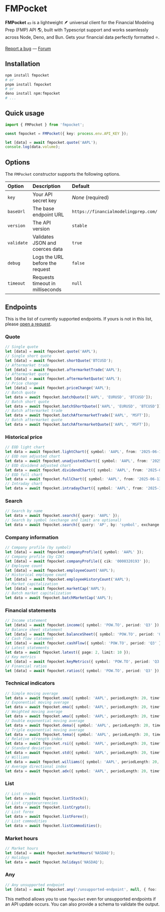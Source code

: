 # FMPocket

**FMPocket** 💶 is a lightweight 🪶 universal client for the Financial Modeling Prep (FMP) API 🌎, built with Typescript support and works seamlessly across Node, Deno, and Bun. Gets your financial data perfectly formatted ⭐️.

[Report a bug](https://github.com/l0uisgrange/fmpocket/issues) — [Forum](https://github.com/l0uisgrange/fmpocket/discussions/categories/q-a)

## Installation

```sh
npm install fmpocket
# or
pnpm install fmpocket
# or
deno install npm:fmpocket
# ...
```

## Quick usage

```ts
import { FMPocket } from 'fmpocket';

const fmpocket = FMPocket({ key: process.env.API_KEY });

let [data] = await fmpocket.quote('AAPL');
console.log(data.volume);
```

## Options

The `FMPocket` constructor supports the following options.

| Option     | Description                      | Default                              |
| :--------- | :------------------------------- | :----------------------------------- |
| `key`      | Your API secret key              | _None_ (required)                    |
| `baseUrl`  | The base endpoint URL            | `https://financialmodelingprep.com/` |
| `version`  | The API version                  | `stable`                             |
| `validate` | Validates JSON and coerces data  | `true`                               |
| `debug`    | Logs the URL before the request  | `false`                              |
| `timeout`  | Requests timeout in milliseconds | `null`                               |

## Endpoints

This is the list of currently supported endpoints. If yours is not in this list, please [open a request](https://github.com/l0uisgrange/fmpocket/issues).

### Quote

```ts
// Single quote
let [data] = await fmpocket.quote('AAPL');
// Single short quote
let [data] = await fmpocket.shortQuote('BTCUSD');
// Aftermarket trade
let [data] = await fmpocket.aftermarketTrade('AAPL');
// Aftermarket quote
let [data] = await fmpocket.aftermarketQuote('AAPL');
// Price change
let [data] = await fmpocket.priceChange('AAPL');
// Batch quote
let data = await fmpocket.batchQuote(['AAPL', 'EURUSD', 'BTCUSD']);
// Batch short quote
let data = await fmpocket.batchShortQuote(['AAPL', 'EURUSD', 'BTCUSD']);
// Batch aftermarket trade
let data = await fmpocket.batchAftermarketTrade(['AAPL', 'MSFT']);
// Batch aftermarket quote
let data = await fmpocket.batchAftermarketQuote(['AAPL', 'MSFT']);
```

### Historical price

```ts
// EOD light chart
let data = await fmpocket.lightChart({ symbol: 'AAPL', from: '2025-06-13', to: '2025-10-22' });
// EOD non adjusted chart
let data = await fmpocket.unadjustedChart({ symbol: 'AAPL', from: '2025-06-13', to: '2025-10-22' });
// EOD dividend adjusted chart
let data = await fmpocket.dividendChart({ symbol: 'AAPL', from: '2025-06-13', to: '2025-10-22' });
// EOD full chart
let data = await fmpocket.fullChart({ symbol: 'AAPL', from: '2025-06-13', to: '2025-10-22' });
// Intraday chart
let data = await fmpocket.intradayChart({ symbol: 'AAPL', from: '2025-10-10', to: '2025-10-22', interval: '1hour' });
```

### Search

```ts
// Search by name
let data = await fmpocket.search({ query: 'AAPL' });
// Search by symbol (exchange and limit are optional)
let data = await fmpocket.search({ query: 'AP', by: 'symbol', exchange: 'NASDAQ', limit: 10 });
```

### Company information

```ts
// Company profile (by symbol)
let [data] = await fmpocket.companyProfile({ symbol: 'AAPL' });
// Company profile (by CIK)
let [data] = await fmpocket.companyProfile({ cik: '0000320193' });
// Employee count
let [data] = await fmpocket.employeeCount('AAPL');
// Historical employee count
let [data] = await fmpocket.employeeHistoryCount('AAPL');
// Market capitalization
let [data] = await fmpocket.marketCap('AAPL');
// Batch market capitalization
let data = await fmpocket.batchMarketCap('AAPL');
```

### Financial statements

```ts
// Income statement
let [data] = await fmpocket.income({ symbol: 'POW.TO', period: 'Q3' });
// Balance sheet statement
let [data] = await fmpocket.balanceSheet({ symbol: 'POW.TO', period: 'Q3' });
// Cash flow statement
let [data] = await fmpocket.cashFlow({ symbol: 'POW.TO', period: 'Q3' });
// Latest statements
let data = await fmpocket.latest({ page: 2, limit: 10 });
// Key metrics
let [data] = await fmpocket.keyMetrics({ symbol: 'POW.TO', period: 'Q3' });
// Financial ratios
let [data] = await fmpocket.ratios({ symbol: 'POW.TO', period: 'Q3' });
```

### Technical indicators

```ts
// Simple moving average
let data = await fmpocket.sma({ symbol: 'AAPL', periodLength: 20, timeframe: '1min' });
// Exponential moving average
let data = await fmpocket.ema({ symbol: 'AAPL', periodLength: 20, timeframe: '1min' });
// Weighted moving average
let data = await fmpocket.wma({ symbol: 'AAPL', periodLength: 20, timeframe: '1min' });
// Double exponential moving average
let data = await fmpocket.dema({ symbol: 'AAPL', periodLength: 20, timeframe: '1min' });
// Triple exponential moving average
let data = await fmpocket.tema({ symbol: 'AAPL', periodLength: 20, timeframe: '1min' });
// Relative strength index
let data = await fmpocket.rsi({ symbol: 'AAPL', periodLength: 20, timeframe: '1min' });
// Standard deviation
let data = await fmpocket.std({ symbol: 'AAPL', periodLength: 20, timeframe: '1min' });
// Williams
let data = await fmpocket.williams({ symbol: 'AAPL', periodLength: 20, timeframe: '1min' });
// Average directional index
let data = await fmpocket.adx({ symbol: 'AAPL', periodLength: 20, timeframe: '1min' });
```

### List

```ts
// List stocks
let data = await fmpocket.listStock();
// List cryptocurrencies
let data = await fmpocket.listCrypto();
// List forex
let data = await fmpocket.listForex();
// List commodities
let data = await fmpocket.listCommodities();
```

### Market hours

```ts
// Market hours
let [data] = await fmpocket.marketHours('NASDAQ');
// Holidays
let data = await fmpocket.holidays('NASDAQ');
```

### Any

```ts
// Any unsupported endpoint
let [data] = await fmpocket.any('/unsupported-endpoint', null, { foo: 'bar' });
```

This method allows you to use `fmpocket` even for unsupported endpoints if an API update occurs. You can also provide a schema to validate the output.
